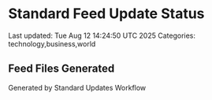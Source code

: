 # Standard Feed Update Status
Last updated: Tue Aug 12 14:24:50 UTC 2025
Categories: technology,business,world

## Feed Files Generated

Generated by Standard Updates Workflow
